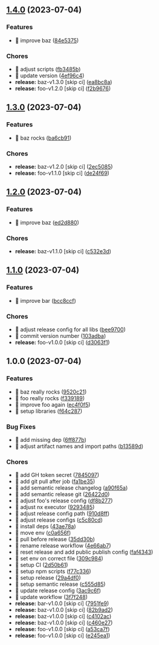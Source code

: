 ## [1.4.0](https://github.com/kreuzerk/monoleasa/compare/bar-v1.3.0...bar-v1.4.0) (2023-07-04)


### Features

* 🎸 improve baz ([84e5375](https://github.com/kreuzerk/monoleasa/commit/84e53755ba169996644c7ec85740b3a8470f0216))


### Chores

* 🤖 adjust scripts ([fb3485b](https://github.com/kreuzerk/monoleasa/commit/fb3485bc2d5bf26b9ef078d7583b995535afe375))
* 🤖 update version ([4ef96c4](https://github.com/kreuzerk/monoleasa/commit/4ef96c43d3480b77159d644f56d99b2206ef7ff3))
* **release:** baz-v1.3.0 [skip ci] ([ea8bc8a](https://github.com/kreuzerk/monoleasa/commit/ea8bc8a5c7ba0ddd7a07be19ab3e0715e7bc7d97))
* **release:** foo-v1.2.0 [skip ci] ([f2b9676](https://github.com/kreuzerk/monoleasa/commit/f2b9676562a14fd48995310beebe1753ab4f1c0f))

## [1.3.0](https://github.com/kreuzerk/monoleasa/compare/bar-v1.2.0...bar-v1.3.0) (2023-07-04)


### Features

* 🎸 baz rocks ([ba6cb91](https://github.com/kreuzerk/monoleasa/commit/ba6cb913aadda3b59c31f8fde453e70748bb5c4c))


### Chores

* **release:** baz-v1.2.0 [skip ci] ([2ec5085](https://github.com/kreuzerk/monoleasa/commit/2ec50855d02849813cd97d6ef27eaa1fe080ab59))
* **release:** foo-v1.1.0 [skip ci] ([de24f69](https://github.com/kreuzerk/monoleasa/commit/de24f69de5a06784516b17752c3ba96b55138667))

## [1.2.0](https://github.com/kreuzerk/monoleasa/compare/bar-v1.1.0...bar-v1.2.0) (2023-07-04)


### Features

* 🎸 improve baz ([ed2d880](https://github.com/kreuzerk/monoleasa/commit/ed2d880f1bcb64351247659951eb6f1423163ea8))


### Chores

* **release:** baz-v1.1.0 [skip ci] ([c532e3d](https://github.com/kreuzerk/monoleasa/commit/c532e3d6175df8503f0a55635e811834cc5d5243))

## [1.1.0](https://github.com/kreuzerk/monoleasa/compare/bar-v1.0.0...bar-v1.1.0) (2023-07-04)


### Features

* 🎸 improve bar ([bcc8ccf](https://github.com/kreuzerk/monoleasa/commit/bcc8ccf52bca4c5a159f1217e179e88eb47858b5))


### Chores

* 🤖 adjust release config for all libs ([bee9700](https://github.com/kreuzerk/monoleasa/commit/bee9700d0b884dfbe5b8974b5e0d655062dcb8e6))
* 🤖 commit version number ([103adba](https://github.com/kreuzerk/monoleasa/commit/103adba7c9280e6b592a651ab3e1ec74e5ab8b0b))
* **release:** foo-v1.0.0 [skip ci] ([d3063f1](https://github.com/kreuzerk/monoleasa/commit/d3063f19baea903621bb1e946cefb4f9decacacf))

## 1.0.0 (2023-07-04)


### Features

* 🎸 baz really rocks ([9520c21](https://github.com/kreuzerk/monoleasa/commit/9520c21d293714974a6b624809f23b9b3e4cddff))
* 🎸 foo really rocks ([f339189](https://github.com/kreuzerk/monoleasa/commit/f3391899facda54bc31916b6dacf7f50f737dcba))
* 🎸 improve foo again ([ec4f0f5](https://github.com/kreuzerk/monoleasa/commit/ec4f0f503c0a496fc8f74ceb6d19ed4f61990a9b))
* 🎸 setup libraries ([f64c287](https://github.com/kreuzerk/monoleasa/commit/f64c287934df20240fa28c6279818786b5b79618))


### Bug Fixes

* 🐛 add missing dep ([6ff877b](https://github.com/kreuzerk/monoleasa/commit/6ff877b6171161458906749330fc8496ec86c6a4))
* 🐛 adjust artifact names and import paths ([b13589d](https://github.com/kreuzerk/monoleasa/commit/b13589df94a8c28af754d82dc810ce25ffad8667))


### Chores

* 🤖 add GH token secret ([7845097](https://github.com/kreuzerk/monoleasa/commit/78450975a34cdd916120f78a57918d2382a063be))
* 🤖 add git pull after job ([fa1be35](https://github.com/kreuzerk/monoleasa/commit/fa1be3554fe0eafce50beeca454cbf0b3d516b51))
* 🤖 add semantic release changelog ([a90f65a](https://github.com/kreuzerk/monoleasa/commit/a90f65af478c80af6ef50d161b707ef997f266a3))
* 🤖 add semantic release git ([26422d0](https://github.com/kreuzerk/monoleasa/commit/26422d0578ea71afc426a337a1d7de0bc33f11d9))
* 🤖 adjust foo's release config ([df8b277](https://github.com/kreuzerk/monoleasa/commit/df8b277013cf880af29ee4d8ab65ca2f5da1cfd5))
* 🤖 adjust nx executor ([9293485](https://github.com/kreuzerk/monoleasa/commit/9293485c0472e4b330338d47eca2294e8c1a8ab9))
* 🤖 adjust release config path ([910d8ff](https://github.com/kreuzerk/monoleasa/commit/910d8ff9c01f9f053bbd448e2050b044277a9f15))
* 🤖 adjust release configs ([c5c80cd](https://github.com/kreuzerk/monoleasa/commit/c5c80cdc270effbcfa7201d42ed4d457bb39bb57))
* 🤖 install deps ([43ae78a](https://github.com/kreuzerk/monoleasa/commit/43ae78a9b3322105322141ecd2b97a8c8ef19bf2))
* 🤖 move env ([c0a656f](https://github.com/kreuzerk/monoleasa/commit/c0a656fcdcb76a01427f464ae7d756a67da4ea23))
* 🤖 pull before release ([35dd30b](https://github.com/kreuzerk/monoleasa/commit/35dd30bc6f13144d4188f6a81821ff02323a7f04))
* 🤖 rename release workflow ([4e66ab7](https://github.com/kreuzerk/monoleasa/commit/4e66ab7d9b12f66ec06047e053d844b08d69f4f6))
* 🤖 reset release and add public publish config ([faf4343](https://github.com/kreuzerk/monoleasa/commit/faf43430e3eb38238a913c9149e60c01a490b4fd))
* 🤖 set env on correct file ([309c984](https://github.com/kreuzerk/monoleasa/commit/309c9847087b3354cd576edd09a3c2280caaed73))
* 🤖 setup CI ([2d50b61](https://github.com/kreuzerk/monoleasa/commit/2d50b61da40f30b673f740b0457cb3c0a488e9e5))
* 🤖 setup npm scripts ([f77c336](https://github.com/kreuzerk/monoleasa/commit/f77c336fb2f35facfe9970cc31babb36f8591069))
* 🤖 setup release ([29a4df0](https://github.com/kreuzerk/monoleasa/commit/29a4df050d4a9c2cb077f2dfe1abd0f1e982da2e))
* 🤖 setup semantic release ([c555d85](https://github.com/kreuzerk/monoleasa/commit/c555d856c1eefc27754ba8cdfc2a4d70f122aeb0))
* 🤖 update release config ([3ac9c6f](https://github.com/kreuzerk/monoleasa/commit/3ac9c6f801041212b1a179818f0f263b9d87799e))
* 🤖 update workflow ([3f7f248](https://github.com/kreuzerk/monoleasa/commit/3f7f2485f2a8e25517a76124e0d3885557ddd809))
* **release:** bar-v1.0.0 [skip ci] ([7951fe9](https://github.com/kreuzerk/monoleasa/commit/7951fe9a51e1cf57f12227fb67a9b7d0a9367fd9))
* **release:** baz-v1.0.0 [skip ci] ([82b9ad2](https://github.com/kreuzerk/monoleasa/commit/82b9ad2eabc00372987c2fd5674dfbb503ab083a))
* **release:** baz-v1.0.0 [skip ci] ([c4102ac](https://github.com/kreuzerk/monoleasa/commit/c4102ac0a84a74c7931252915872b6b337e5d5ad))
* **release:** baz-v1.0.0 [skip ci] ([c460e27](https://github.com/kreuzerk/monoleasa/commit/c460e27bf035ba4eec9944997585e051d6467f88))
* **release:** foo-v1.0.0 [skip ci] ([a53ca7f](https://github.com/kreuzerk/monoleasa/commit/a53ca7ff353319812b89238e89c9506d9b3d1169))
* **release:** foo-v1.0.0 [skip ci] ([e245ea1](https://github.com/kreuzerk/monoleasa/commit/e245ea1ca73159cf7be198f9cafb15b4daf3a3d7))
